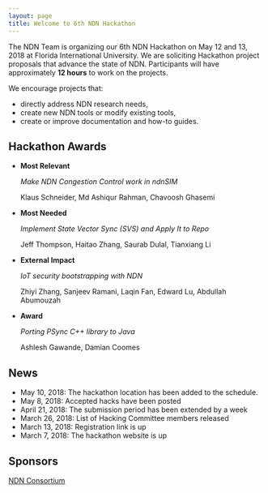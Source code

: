 ```yaml
---
layout: page
title: Welcome to 6th NDN Hackathon
---
```


The NDN Team is organizing our 6th NDN Hackathon on May 12 and 13, 2018 at Florida International University.  We are soliciting Hackathon project proposals that advance the state of NDN.  Participants will have approximately **12 hours** to work on the projects.

We encourage projects that:

 - directly address NDN research needs,
 - create new NDN tools or modify existing tools,
 - create or improve documentation and how-to guides.

## Hackathon Awards

- **Most Relevant**

  *Make NDN Congestion Control work in ndnSIM*

  Klaus Schneider, Md Ashiqur Rahman, Chavoosh Ghasemi

- **Most Needed**

  *Implement State Vector Sync (SVS) and Apply It to Repo*

  Jeff Thompson, Haitao Zhang, Saurab Dulal, Tianxiang Li

- **External Impact**

  *IoT security bootstrapping with NDN*

  Zhiyi Zhang, Sanjeev Ramani, Laqin Fan, Edward Lu, Abdullah Abumouzah

- **Award**

  *Porting PSync C++ library to Java*

  Ashlesh Gawande, Damian Coomes

## News

- May 10, 2018: The hackathon location has been added to the schedule.
- May 8, 2018: Accepted hacks have been posted
- April 21, 2018: The submission period has been extended by a week
- March 26, 2018: List of Hacking Committee members released
- March 13, 2018: Registration link is up
- March 7, 2018: The hackathon website is up

## Sponsors

[NDN Consortium](https://named-data.net/consortium/)
